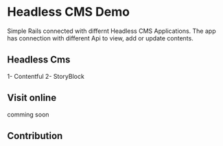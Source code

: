 # Headless CMS  Demo

Simple Rails connected with differnt Headless CMS  Applications.
The app has connection with different Api to view, add or update contents.

## Headless Cms
1- Contentful
2- StoryBlock

## Visit online
 comming soon

## Contribution
